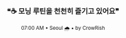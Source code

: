 <div align="center">

<br>

<h3>❝☕ 모닝 루틴을 천천히 즐기고 있어요❞</h3>

<sub>07:00 AM • Seoul 🌧️ • by CrowRish</sub>

<br>

</div>
